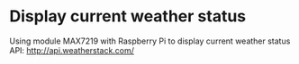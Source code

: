 # Display current weather status
Using module MAX7219 with Raspberry Pi to display current weather status
API: http://api.weatherstack.com/
